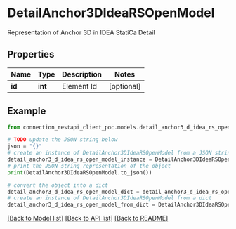 # DetailAnchor3DIdeaRSOpenModel

Representation of Anchor 3D in IDEA StatiCa Detail

## Properties

Name | Type | Description | Notes
------------ | ------------- | ------------- | -------------
**id** | **int** | Element Id | [optional] 

## Example

```python
from connection_restapi_client_poc.models.detail_anchor3_d_idea_rs_open_model import DetailAnchor3DIdeaRSOpenModel

# TODO update the JSON string below
json = "{}"
# create an instance of DetailAnchor3DIdeaRSOpenModel from a JSON string
detail_anchor3_d_idea_rs_open_model_instance = DetailAnchor3DIdeaRSOpenModel.from_json(json)
# print the JSON string representation of the object
print(DetailAnchor3DIdeaRSOpenModel.to_json())

# convert the object into a dict
detail_anchor3_d_idea_rs_open_model_dict = detail_anchor3_d_idea_rs_open_model_instance.to_dict()
# create an instance of DetailAnchor3DIdeaRSOpenModel from a dict
detail_anchor3_d_idea_rs_open_model_from_dict = DetailAnchor3DIdeaRSOpenModel.from_dict(detail_anchor3_d_idea_rs_open_model_dict)
```
[[Back to Model list]](../README.md#documentation-for-models) [[Back to API list]](../README.md#documentation-for-api-endpoints) [[Back to README]](../README.md)


